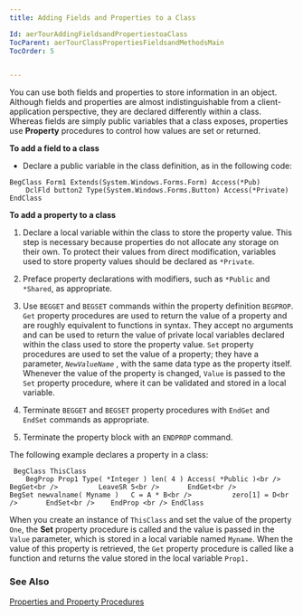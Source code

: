 ```yaml
---
title: Adding Fields and Properties to a Class

Id: aerTourAddingFieldsandPropertiestoaClass
TocParent: aerTourClassPropertiesFieldsandMethodsMain
TocOrder: 5


---
```


You can use both fields and properties to store information in an object. Although fields and properties are almost indistinguishable from a client-application perspective, they are declared differently within a class. Whereas fields are simply public variables that a class exposes, properties use **Property** procedures to control how values are set or returned. 

**To add a field to a class** 

- Declare a public variable in the class definition, as in the following code:
                <br />
```
BegClass Form1 Extends(System.Windows.Forms.Form) Access(*Pub)
    DclFld button2 Type(System.Windows.Forms.Button) Access(*Private)
EndClass
```

**To add a property to a class** 

1. Declare a local variable within the class to store the property value. This
                step is necessary because properties do not allocate any storage on their own.
                To protect their values from direct modification, variables used to store
                property values should be declared as ```*Private```.

2. Preface property declarations with modifiers, such as ```*Public``` and
                ```*Shared```, as appropriate.

3. Use ```BEGGET``` and ```BEGSET``` commands within the
                property definition ```BEGPROP```. ```Get``` property procedures are used to return
                the value of a property and are roughly equivalent to functions in syntax. They
                accept no arguments and can be used to return the value of private local
                variables declared within the class used to store the property value. ```Set```
                property procedures are used to set the value of a property; they have a
                parameter, *```NewValueName```* , with the same data type as the property itself.
                Whenever the value of the property is changed, ```Value``` is
                passed to the ```Set```
                property procedure, where it can be validated and stored in a local variable.

4. Terminate ```BEGGET``` and ```BEGSET``` property
                procedures with ```EndGet``` and ```EndSet```
                commands as appropriate.

5. Terminate the property block with an ```ENDPROP``` command.

The following example declares a property in a class:

```
 BegClass ThisClass 
    BegProp Prop1 Type( *Integer ) len( 4 ) Access( *Public )<br />       BegGet<br />          LeaveSR 5<br />       EndGet<br />         BegSet newvalname( Myname )   C = A * B<br />          zero[1] = D<br />       EndSet<br />    EndProp <br /> EndClass
```

When you create an instance of ```ThisClass``` and set the value of the property ```One```, the **Set** property procedure is called and the value is passed in the ```Value``` parameter, which is stored in a local variable named ```Myname```. When the value of this property is retrieved, the ```Get``` property procedure is called like a function and returns the value stored in the local variable ``` Prop1. ``` 

### See Also
[Properties and Property Procedures](PropertiesandPropertyProcedures.html) 
